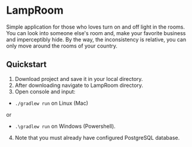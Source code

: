 # LampRoom
Simple application for those who loves turn on and 
off light in the rooms. You can look into someone 
else's room and, make your favorite business and 
imperceptibly hide. By the way, the inconsistency 
is relative, you can only move around the rooms 
of your country.


## Quickstart
1. Download project and save it in your local directory.
2. After downloading navigate to LampRoom directory.
3. Open console and input:
- `./gradlew run` on Linux (Mac)

or
-  `.\gradlew run` on Windows (Powershell).

4.   Note that you must already have configured 
     PostgreSQL database.
   